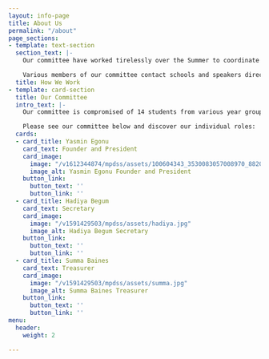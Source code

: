 ```yaml
---
layout: info-page
title: About Us
permalink: "/about"
page_sections:
- template: text-section
  section_text: |-
    Our committee have worked tirelessly over the Summer to coordinate primary school sessions and events which are carefully designed with our target audience in mind. We have also collaborated with specialists within the relevant dental fields to create these events.

    Various members of our committee contact schools and speakers directly in order to arrange educational sessions with them, however, we also welcome approach from schools and speakers that/who are interested in getting involved with our society.
  title: How We Work
- template: card-section
  title: Our Committee
  intro_text: |-
    Our committee is compromised of 14 students from various year groups and we all work together to deliver fun and informative primary school sessions, as well as talks and courses for dental students.

    Please see our committee below and discover our individual roles:
  cards:
  - card_title: Yasmin Egonu
    card_text: Founder and President
    card_image:
      image: "/v1612344874/mpdss/assets/100604343_3530083057008970_8820866041384009728_n_eydedx.jpg"
      image_alt: Yasmin Egonu Founder and President
    button_link:
      button_text: ''
      button_link: ''
  - card_title: Hadiya Begum
    card_text: Secretary
    card_image:
      image: "/v1591429503/mpdss/assets/hadiya.jpg"
      image_alt: Hadiya Begum Secretary
    button_link:
      button_text: ''
      button_link: ''
  - card_title: Summa Baines
    card_text: Treasurer
    card_image:
      image: "/v1591429503/mpdss/assets/summa.jpg"
      image_alt: Summa Baines Treasurer
    button_link:
      button_text: ''
      button_link: ''
menu:
  header:
    weight: 2

---
```

